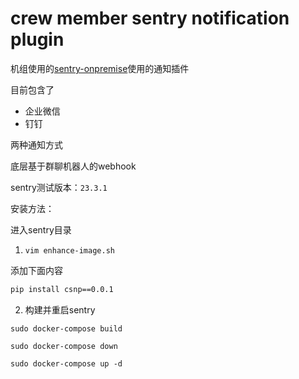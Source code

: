 crew member sentry notification plugin
===

机组使用的[sentry-onpremise](https://github.com/getsentry/onpremise)使用的通知插件

目前包含了

+ 企业微信
+ 钉钉

两种通知方式

底层基于群聊机器人的webhook

sentry测试版本：`23.3.1`

安装方法：

进入sentry目录

1. `vim enhance-image.sh`

添加下面内容

```bash
pip install csnp==0.0.1
```

2. 构建并重启sentry

`sudo docker-compose build`

`sudo docker-compose down`

`sudo docker-compose up -d`
